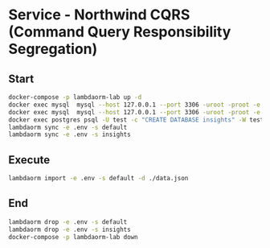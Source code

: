 # Service - Northwind CQRS (Command Query Responsibility Segregation)

## Start

```sh
docker-compose -p lambdaorm-lab up -d
docker exec mysql  mysql --host 127.0.0.1 --port 3306 -uroot -proot -e "ALTER DATABASE test CHARACTER SET utf8 COLLATE utf8_general_ci;"
docker exec mysql  mysql --host 127.0.0.1 --port 3306 -uroot -proot -e "GRANT ALL ON *.* TO 'test'@'%' with grant option; FLUSH PRIVILEGES;"
docker exec postgres psql -U test -c "CREATE DATABASE insights" -W test
lambdaorm sync -e .env -s default
lambdaorm sync -e .env -s insights
```

## Execute

```sh
lambdaorm import -e .env -s default -d ./data.json
```

## End

```sh
lambdaorm drop -e .env -s default
lambdaorm drop -e .env -s insights
docker-compose -p lambdaorm-lab down
```
